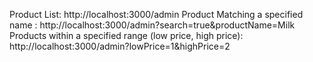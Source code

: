 Product List: http://localhost:3000/admin
Product Matching a specified name : http://localhost:3000/admin?search=true&productName=Milk
Products within a specified range (low price, high price): http://localhost:3000/admin?lowPrice=1&highPrice=2